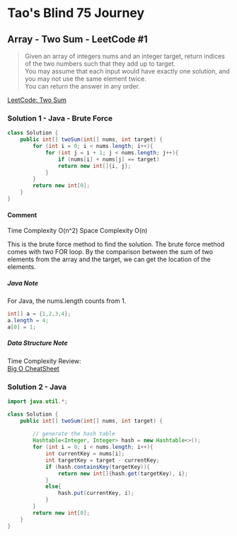 # Tao's Blind 75 Journey
## Array - Two Sum - LeetCode #1

> Given an array of integers nums and an integer target, return indices of the two numbers such that they add up to target.  
> You may assume that each input would have exactly one solution, and you may not use the same element twice.  
> You can return the answer in any order.

[LeetCode: Two Sum](https://leetcode.com/problems/two-sum/)

### Solution 1 - Java - Brute Force

```java
class Solution {
    public int[] twoSum(int[] nums, int target) {
        for (int i = 0; i < nums.length; i++){
            for (int j = i + 1; j < nums.length; j++){
                if (nums[i] + nums[j] == target)
                return new int[]{i, j};
            }
        }
        return new int[0];
    }
}
```
#### Comment

Time Complexity O(n^2)
Space Complexity O(n)

This is the brute force method to find the solution. The brute force method comes with two FOR loop. By the comparison between the sum of two elements from the array and the target, we can get the location of the elements.  

##### Java Note  
For Java, the nums.length counts from 1.  

```java
int[] a = {1,2,3,4};
a.length = 4;
a[0] = 1;
```
##### Data Structure Note
Time Complexity Review:  
[Big O CheatSheet](https://www.bigocheatsheet.com/)

### Solution 2 - Java

```java
import java.util.*;

class Solution {
    public int[] twoSum(int[] nums, int target) {
        
        // generate the hash table
        Hashtable<Integer, Integer> hash = new Hashtable<>();
        for (int i = 0; i < nums.length; i++){
            int currentKey = nums[i];
            int targetKey = target - currentKey;
            if (hash.containsKey(targetKey)){
                return new int[]{hash.get(targetKey), i};
            }
            else{
                hash.put(currentKey, i);
            }
        }
        return new int[0];
    }
}
```